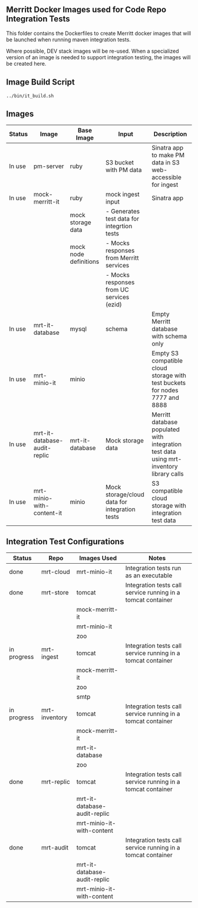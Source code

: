 ## Merritt Docker Images used for Code Repo Integration Tests

This folder contains the Dockerfiles to create Merritt docker images that will be launched when running maven integration tests.

Where possible, DEV stack images will be re-used.  When a specialized version of an image is needed to support integration testing, the images will be created here.

## Image Build Script

```
../bin/it_build.sh
```

## Images

| Status | Image | Base Image | Input | Description |
| ------ | ----- | ---------- | ----- | ----------- |
| In use | pm-server | ruby | S3 bucket with PM data | Sinatra app to make PM data in S3 web-accessible for ingest|
| In use | mock-merritt-it | ruby | mock ingest input | Sinatra app |
| | | mock storage data | - Generates test data for integrtion tests |
| | | mock node definitions | - Mocks responses from Merritt services |
| | | | - Mocks responses from UC services (ezid) |
| In use | mrt-it-database | mysql | schema | Empty Merritt database with schema only |
| In use| mrt-minio-it | minio | | Empty S3 compatible cloud storage with test buckets for nodes 7777 and 8888 |
| In use | mrt-it-database-audit-replic | mrt-it-database | Mock storage data | Merritt database populated with integration test data using mrt-inventory library calls |
| In use | mrt-minio-with-content-it | minio | Mock storage/cloud data for integration tests | S3 compatible cloud storage with integration test data |

## Integration Test Configurations
| Status | Repo | Images Used | Notes |
| ------ | ---- | ----------- | ----- |
| done | mrt-cloud | mrt-minio-it | Integration tests run as an executable |
| done | mrt-store | tomcat | Integration tests call service running in a tomcat container | 
| | | mock-merritt-it | |
| | | mrt-minio-it | |
| | | zoo | |
| in progress  | mrt-ingest | tomcat | Integration tests call service running in a tomcat container | 
| | | mock-merritt-it | |
| | | zoo | |
| | | smtp | |
| in progress  | mrt-inventory | tomcat | Integration tests call service running in a tomcat container | 
| | | mock-merritt-it | |
| | | mrt-it-database |  |
| | | zoo | |
| done | mrt-replic | tomcat | Integration tests call service running in a tomcat container | 
| | | mrt-it-database-audit-replic |  |
| | | mrt-minio-it-with-content | |
| done | mrt-audit | tomcat | Integration tests call service running in a tomcat container | 
| | | mrt-it-database-audit-replic |  |
| | | mrt-minio-it-with-content | |
